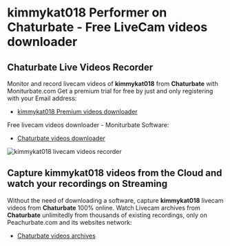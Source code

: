 # kimmykat018 Performer on Chaturbate - Free LiveCam videos downloader

## Chaturbate Live Videos Recorder

Monitor and record livecam videos of **kimmykat018** from **Chaturbate** with Moniturbate.com
Get a premium trial for free by just and only registering with your Email address:
* [kimmykat018 Premium videos downloader](https://moniturbate.com/request-demo-licence-key.html)

Free livecam videos downloader - Moniturbate Software:
* [Chaturbate videos downloader](https://moniturbate.com/moniturbate-download-software.html)

![kimmykat018 livecam videos recorder](https://peachurnet.com/templates/moniturbate-software.png)


## Capture kimmykat018 videos from the Cloud and watch your recordings on Streaming

Without the need of downloading a software, capture **kimmykat018** livecam videos from **Chaturbate** 100% online.
Watch Livecam archives from **Chaturbate** unlimitedly from thousands of existing recordings, only on Peachurbate.com and its websites network:
* [Chaturbate videos archives](https://peachurnet.com/)